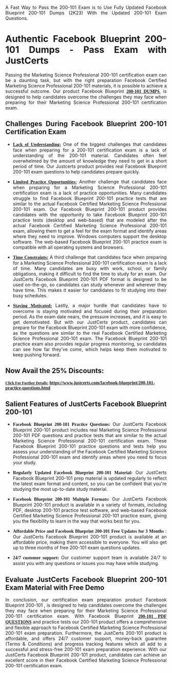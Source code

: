 <p dir="auto" style="text-align: justify;">A Fast Way to Pass the 200-101 Exam is to Use Fully Updated Facebook Blueprint 200-101 Dumps (2K23) With the Updated 200-101 Exam Questions.</p>

<h1 style="text-align: justify;"><strong>Authentic Facebook Blueprint 200-101 Dumps - Pass Exam with JustCerts</strong></h1>

<p style="text-align: justify;">Passing the Marketing Science Professional 200-101 certification exam can be a daunting task, but with the right preparation Facebook Certified Marketing Science Professional 200-101 materials, it is possible to achieve a successful outcome. Our product Facebook Blueprint <strong><a href="https://www.justcerts.com/facebook-blueprint/200-101-practice-questions.html"><span style="font-family:Georgia,serif;"><u>200-101 DUMPS</u></span></a></strong>, is designed to help candidates overcome the challenges they may face when preparing for their Marketing Science Professional 200-101 certification exam.</p>

<h2 style="text-align: justify;"><strong>Challenges During Facebook Blueprint 200-101 Certification Exam</strong></h2>

<ul>
	<li style="text-align: justify;"><u><span style="font-family:Georgia,serif;"><strong>Lack of Understanding:</strong></span></u> One of the biggest challenges that candidates face when preparing for a 200-101 certification exam is a lack of understanding of the 200-101 material. Candidates often feel overwhelmed by the amount of knowledge they need to get in a short period of time. Our Justcerts product provides real Facebook Blueprint 200-101 exam questions to help candidates prepare quickly.</li>
</ul>

<ul>
	<li style="text-align: justify;"><u><span style="font-family:Georgia,serif;"><strong>Limited Practice Opportunities:</strong></span></u> Another challenge that candidates face when preparing for a Marketing Science Professional 200-101 certification exam is a lack of practice opportunities. Many candidates struggle to find Facebook Blueprint 200-101 practice tests that are similar to the actual Facebook Certified Marketing Science Professional 200-101 exam. Our Facebook Blueprint 200-101 product provides candidates with the opportunity to take Facebook Blueprint 200-101 practice tests (desktop and web-based) that are modeled after the actual Facebook Certified Marketing Science Professional 200-101 exam, allowing them to get a feel for the exam format and identify areas where they need to improve. Windows computers support the desktop software. The web-based Facebook Blueprint 200-101 practice exam is compatible with all operating systems and browsers.</li>
</ul>

<ul>
	<li style="text-align: justify;"><u><span style="font-family:Georgia,serif;"><strong>Time Constraints:</strong></span></u> A third challenge that candidates face when preparing for a Marketing Science Professional 200-101 certification exam is a lack of time. Many candidates are busy with work, school, or family obligations, making it difficult to find the time to study for an exam. Our JustCerts Facebook Blueprint 200-101 PDF format is designed to be used on-the-go, so candidates can study whenever and wherever they have time. This makes it easier for candidates to fit studying into their busy schedules.</li>
</ul>

<ul>
	<li style="text-align: justify;"><u><span style="font-family:Georgia,serif;"><strong>Staying Motivated:</strong></span></u> Lastly, a major hurdle that candidates have to overcome is staying motivated and focused during their preparation period. As the exam date nears, the pressure increases, and it is easy to get demotivated. But with our JustCerts product, candidates can prepare for the Facebook Blueprint 200-101 exam with more confidence, as the questions are similar to the real Facebook Certified Marketing Science Professional 200-101 exam. The Facebook Blueprint 200-101 practice exam also provides regular progress monitoring, so candidates can see how far they've come, which helps keep them motivated to keep pushing forward.</li>
</ul>

<h2 style="text-align: justify;"><strong>Now Avail the 25% Discounts:</strong></h2>

<p><span style="font-size:12px;"><u><span style="font-family:Georgia,serif;"><strong>Click For Further Details:</strong></span></u></span><span style="font-size:14px;"><span style="font-family:Georgia,serif;"><strong> <a href="https://www.justcerts.com/facebook-blueprint/200-101-practice-questions.html">https://www.justcerts.com/facebook-blueprint/200-101-practice-questions.html</a></strong></span></span></p>

<h2 style="text-align: justify;"><strong>Salient Features of JustCerts Facebook Blueprint 200-101</strong></h2>

<ul>
	<li style="text-align: justify;"><span style="font-family:Georgia,serif;"><strong>Facebook Blueprint 200-101 Practice Questions:</strong></span> Our JustCerts Facebook Blueprint 200-101 product includes real Marketing Science Professional 200-101 PDF questions and practice tests that are similar to the actual Marketing Science Professional 200-101 certification exam. These Facebook Blueprint 200-101 practice questions and tests help you assess your understanding of the Facebook Certified Marketing Science Professional 200-101 exam and identify areas where you need to focus your study.</li>
</ul>

<ul>
	<li style="text-align: justify;"><span style="font-family:Georgia,serif;"><strong>Regularly Updated Facebook Blueprint 200-101 Material:</strong></span> Our JustCerts Facebook Blueprint 200-101 prep material is updated regularly to reflect the latest exam format and content, so you can be confident that you're studying the most up-to-date study material.</li>
</ul>

<ul>
	<li style="text-align: justify;"><span style="font-family:Georgia,serif;"><strong>Facebook Blueprint 200-101 Multiple Formats:</strong></span> Our JustCerts Facebook Blueprint 200-101 product is available in a variety of formats, including PDF, desktop 200-101 practice test software, and web-based Facebook Certified Marketing Science Professional 200-101 practice exam, giving you the flexibility to learn in the way that works best for you.</li>
</ul>

<ul>
	<li style="text-align: justify;"><span style="font-family:Georgia,serif;"><strong>Affordable Price and Facebook Blueprint 200-101 Free Updates for 3 Months</strong></span> : Our JustCerts Facebook Blueprint 200-101 product is available at an affordable price, making them accessible to everyone. You will also get up to three months of free 200-101 exam questions updates.</li>
</ul>

<ul>
	<li style="text-align: justify;"><span style="font-family:Georgia,serif;"><strong>24/7 customer support:</strong></span> Our customer support team is available 24/7 to assist you with any questions or issues you may have while studying.</li>
</ul>

<h2 style="text-align: justify;"><strong>Evaluate JustCerts Facebook Blueprint 200-101 Exam Material with Free Demo</strong></h2>

<p style="text-align: justify;">In conclusion, our certification exam preparation product Facebook Blueprint 200-101 , is designed to help candidates overcome the challenges they may face when preparing for their Marketing Science Professional 200-101 certification exam. With Facebook Blueprint <a href="https://www.justcerts.com/facebook-blueprint/200-101-practice-questions.html"><u><strong><span style="font-family:Georgia,serif;">200-101 PDF QUESTIONS</span></strong></u></a> and practice tests our 200-101 product offers a comprehensive and flexible approach to Facebook Certified Marketing Science Professional 200-101 exam preparation. Furthermore, the JustCerts 200-101 product is affordable, and offers 24/7 customer support, money-back guarantee (Terms & Conditions) and progress tracking features which all add to a successful and stress-free 200-101 exam preparation experience. With our JustCerts Facebook Blueprint 200-101 product, candidates can achieve an excellent score in their Facebook Certified Marketing Science Professional 200-101 certification exam.</p>
